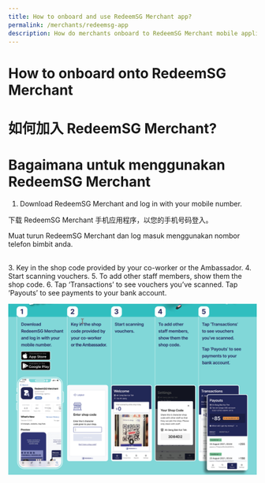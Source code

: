 ```yaml
---
title: How to onboard and use RedeemSG Merchant app?
permalink: /merchants/redeemsg-app
description: How do merchants onboard to RedeemSG Merchant mobile application?
---
```

# How to onboard onto RedeemSG Merchant
# 如何加入 RedeemSG Merchant?
# Bagaimana untuk menggunakan RedeemSG Merchant
1. Download RedeemSG Merchant and log in with your mobile number.<br>
<p>下载 RedeemSG Merchant 手机应用程序，以您的手机号码登入。</p>
<p>Muat turun RedeemSG Merchant dan log masuk menggunakan nombor telefon bimbit anda.</p><br>
3. Key in the shop code provided by your co-worker or the Ambassador.
4. Start scanning vouchers.
5. To add other staff members, show them the shop code.
6. Tap ‘Transactions’ to see vouchers you’ve scanned. Tap ‘Payouts’ to see payments to your bank account.

![Alt text for image on Isomer site](/images/steps-onboard-redeemsg-merchant-app.jpg)